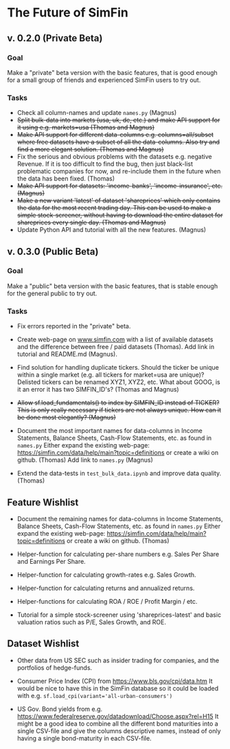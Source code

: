 # The Future of SimFin

## v. 0.2.0 (Private Beta)

### Goal

Make a "private" beta version with the basic features, that is good
enough for a small group of friends and experienced SimFin users to try out.

### Tasks

-   Check all column-names and update `names.py` (Magnus)
-   <del>Split bulk-data into markets (usa, uk, de, etc.) and make API support
    for it using e.g. markets=usa (Thomas and Magnus)</del>
-   <del>Make API support for different data-columns e.g. columns=all/subset
    where free datasets have a subset of all the data-columns. Also try
    and find a more elegant solution. (Thomas and Magnus)</del>
-   Fix the serious and obvious problems with the datasets e.g. negative
    Revenue. If it is too difficult to find the bug, then just black-list
    problematic companies for now, and re-include them in the future when
    the data has been fixed. (Thomas)
-   <del>Make API support for datasets: 'income-banks', 'income-insurance', etc. (Magnus)</del>
-   <del>Make a new variant 'latest' of dataset 'shareprices' which only contains
    the data for the most recent trading day. This can be used to make a
    simple stock-screener, without having to download the entire dataset
    for shareprices every single day. (Thomas and Magnus)</del>
-   Update Python API and tutorial with all the new features. (Magnus)


## v. 0.3.0 (Public Beta)

### Goal

Make a "public" beta version with the basic features, that is stable enough
for the general public to try out.

### Tasks

-   Fix errors reported in the "private" beta.

-   Create web-page on www.simfin.com with a list of available datasets
    and the difference between free / paid datasets (Thomas).
    Add link in tutorial and README.md (Magnus).

-   Find solution for handling duplicate tickers. Should the ticker be
    unique within a single market (e.g. all tickers for market=usa are
    unique)? Delisted tickers can be renamed XYZ1, XYZ2, etc. What
    about GOOG, is it an error it has two SIMFIN_ID's? (Thomas and Magnus)

-   <del>Allow sf.load_fundamentals() to index by SIMFIN_ID instead of TICKER?
    This is only really necessary if tickers are not always unique.
    How can it be done most elegantly? (Magnus)</del>

-   Document the most important names for data-columns in Income Statements,
    Balance Sheets, Cash-Flow Statements, etc. as found in `names.py`
    Either expand the existing web-page: https://simfin.com/data/help/main?topic=definitions
    or create a wiki on github. (Thomas) Add link to `names.py` (Magnus)
    
-   Extend the data-tests in `test_bulk_data.ipynb` and improve data
    quality. (Thomas)


## Feature Wishlist

-   Document the remaining names for data-columns in Income Statements,
    Balance Sheets, Cash-Flow Statements, etc. as found in `names.py`
    Either expand the existing web-page: https://simfin.com/data/help/main?topic=definitions
    or create a wiki on github. (Thomas)

-   Helper-function for calculating per-share numbers e.g. Sales Per Share
    and Earnings Per Share.

-   Helper-function for calculating growth-rates e.g. Sales Growth.

-   Helper-function for calculating returns and annualized returns.

-   Helper-functions for calculating ROA / ROE / Profit Margin / etc.

-   Tutorial for a simple stock-screener using 'shareprices-latest'
    and basic valuation ratios such as P/E, Sales Growth, and ROE.


## Dataset Wishlist

-   Other data from US SEC such as insider trading for companies, and
    the portfolios of hedge-funds.

-   Consumer Price Index (CPI) from https://www.bls.gov/cpi/data.htm
    It would be nice to have this in the SimFin database so it could
    be loaded with e.g. `sf.load_cpi(variant='all-urban-consumers')`

-   US Gov. Bond yields from e.g. https://www.federalreserve.gov/datadownload/Choose.aspx?rel=H15
    It might be a good idea to combine all the different bond maturities
    into a single CSV-file and give the columns descriptive names,
    instead of only having a single bond-maturity in each CSV-file.
